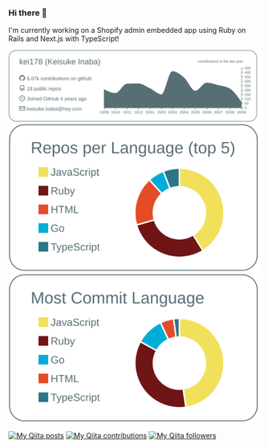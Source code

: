 ### Hi there 👋

I'm currently working on a Shopify admin embedded app using Ruby on Rails and Next.js with TypeScript!

[![](https://raw.githubusercontent.com/kei178/kei178/master/profile-summary-card-output/default/0-profile-details.svg)](https://github.com/vn7n24fzkq/github-profile-summary-cards)
[![](https://raw.githubusercontent.com/kei178/kei178/master/profile-summary-card-output/default/1-repos-per-language.svg)](https://github.com/vn7n24fzkq/github-profile-summary-cards)
[![](https://raw.githubusercontent.com/kei178/kei178/master/profile-summary-card-output/default/2-most-commit-language.svg)](https://github.com/vn7n24fzkq/github-profile-summary-cards)

[![My Qiita posts](https://qiita-badge.apiapi.app/s/kskinaba/posts.svg)](http://qiita.com/kskinaba) [![My Qiita contributions](https://qiita-badge.apiapi.app/s/kskinaba/contributions.svg)](http://qiita.com/kskinaba) [![My Qiita followers](https://qiita-badge.apiapi.app/s/kskinaba/followers.svg)](http://qiita.com/kskinaba)
